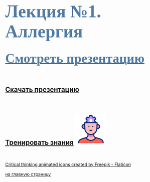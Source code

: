 # <span style="color: #507AA3; font-family: Corbel Light; font-size: 200%;">Лекция №1. Аллергия</span>

## [<span style="color: #507AA3; font-family: Corbel Light; font-size: 200%;">Смотреть презентацию</span>](1_Allergy-1.md)
<br/>

## [Скачать презентацию](1_Allergy-2.md)
<br/>

## [Тренировать знания](1_Allergy-3.md) <img src="./critical-thinking.gif" alt="drawing" width="100"/>
<br/>

<a href="https://www.flaticon.com/free-animated-icons/critical-thinking" title="critical thinking animated icons">Critical thinking animated icons created by Freepik - Flaticon</a>




[на главную страницу](README.md)

